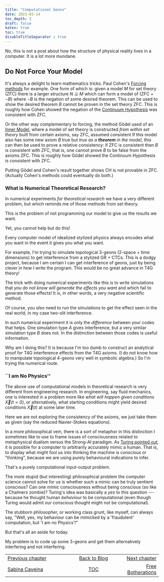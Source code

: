 ```yaml
---
title: "Computational Geons"
date: 2023-03-14
toc_depth: 3
draft: false
katex: true
toc: true
disableTitleSeparator : true
---
```


No, this is not a post about how the structure of physical reality lives in a 
computer. It is a lot more mundane.


## Do Not Force Your Model

It's always a delight to learn mathematics tricks. Paul Cohen's 
[Forcing methods](https://en.wikipedia.org/wiki/Forcing_(mathematics)) for 
example.  One form of which is: given a model $M$ for set theory (ZFC) there is a 
larger structure $N \supseteq M$ which can form a model of (ZFC + $\neg B$) where 
$\neg B$ is the negation of some desired theorem. This can be used to show the 
desired theorem $B$ cannot be proven in the set theory ZFC. This is roughly how Cohen 
showed the negation of the 
[Continuum Hypothesis](https://en.wikipedia.org/wiki/Generalized_Continuum_Hypothesis) 
was consistent with ZFC.

Or the other way complementary to forcing, the method Gödel used of an 
[Inner Model](https://en.wikipedia.org/wiki/Inner_model_theory),
where a model of set theory is constructed *from within set theory* built from 
certain axioms, say ZFC, assumed consistent  If this model also has some new axiom 
$B$ true but *true as a **theorem** in the model*, this can then be used to prove a 
relative consistency: if ZFC is consistent then $B$ is consistent with ZFC, that 
is, one cannot prove $B$ to be false from the axioms ZFC.  This is roughly how 
Gödel showed the Continuum Hypothesis is consistent with ZFC.

Putting Gödel and Cohen's result together shows CH is not provable in ZFC. \
(Actually Cohen's methods could eventually do both.)


### What is Numerical Theoretical Research?

In numerical experiments *for theoretical research* we have a very different problem, 
but which reminds me of those methods from set theory.

This is the problem of not programming our model to give us the results we want.

Yet, you cannot help but do this!

Every computer model of idealized stylized physics always encodes what you want in the 
event it gives you what you want.

For example, I'm trying to simulate topological 3-geons (2-space + time dimensions) 
to get interference from a stylized GR + CTCs. This is a dodgy project, because 
I am certain I can get interference of geons, just by being clever in how I write the 
program. This would be no great advance in T4G theory!

The trick with doing numerical experiments like this is to write simulations that 
*you do not know will generate the effects you want* and which fail to generate those 
effects!  It is, in other words, a very negative scientific method.

Of course, you *also* need to run the simulations to get the effect seen in the real
world, in my case two-slit interference.

In such numerical experiment it is only the *difference* between your codes 
that helps.  One simulation type $A$ gives interference, but a very similar simulation 
type $B$ does not. In the distinction between those codes is useful information.

Why am I doing this? It is because I'm too dumb to construct an analytical proof 
for T4G interference effects from the T4G axioms. (I do not know how to manipulate 
topological 4-geons very well in symbolic algebra.) So I'm trying the numerical route.



### ``I am No Physics''

The above use of computational models in theoretical research is very different from 
engineering research. In engineering, say fluid mechanics, one is interested in a 
problem more like *what will happen given conditions $\vec{X}(t=0)$*, or 
alternatively, what starting conditions might yield desired conditions $\vec{X}(t)$ 
at some later time.

Here we are not exploring the consistency of the axioms, we just take them as given 
(say the reduced Navier-Stokes equations).

In a more philosophical vein, there is a sort of metaphor in this distinction I 
sometimes like to use to frame issues of consciousness related to metaphysical 
dualism versus the Strong-AI paradigm. 
As [Turing pointed out](https://doi.org/10.1093/mind/LIX.236.433),
it is possible for a computer to arbitrarily accurately mimic a human. That is, to 
display what might fool us into thinking the machine is conscious or "thinking", 
because we are using purely behavioural indications to infer. 

That's a purely computational input-output problem.

The more stupid (but interesting) philosophical problem the computer science cannot 
solve for us is whether such a mimic can be truly sentient conscious? Can one mimic 
consciousness without being conscious (so like a Chalmers zombie)? Turing's idea was 
basically a *yes* to this question --- because he thought human *behaviour* to be 
computational (even though Turing would admit our conscious thought might not be 
computational).

The stubborn philosopher, or working class grunt, like myself, can always say, 
"Well, yes, my behaviour can be mimicked by a 'fraudulent' computation, 
but 'I am no Physics'!"

But that's all an aside for today.

My problem is to code up some 3-geons and get them alternatively interfering and 
not interfering.


<table style="border-collapse: collapse; border=0;">
    <colgroup>
       <col span="1" style="width: 40%;">
       <col span="1" style="width: 35%;">
       <col span="1" style="width: 45%;">
    </colgroup>
<tr style="border: 1px solid color:#0f0f0f;">
<td style="border: 1px solid color:#0f0f0f;"><a href="../22_sabinafail">Previous chapter</a></td>
<td style="border: 1px solid color:#0f0f0f; text-align:center;"><a href="../">Back to Blog</a></td>
<td style="border: 1px solid color:#0f0f0f; text-align:right;"><a href="../24_freebotherations">Next chapter</a></td>
</tr>
<tr style="border: 1px solid color:#0f0f0f;">
<td style="border: 1px solid color:#0f0f0f;"><a href="../22_sabinafail">Sabina Caveina</a></td>
<td style="border: 1px solid color:#0f0f0f; text-align:center;"><a href="../">TOC</a></td>
<td style="border: 1px solid color:#0f0f0f; text-align:right;"><a href="../24_freebotherations">Free Botherations</a></td>
</tr>
</table>
